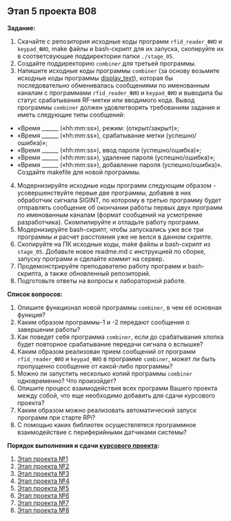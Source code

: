 ## Этап 5 проекта В08

__Задание:__  
1. Скачайте с репозитория исходные коды программ `rfid_reader_ФИО` и `keypad_ФИО`, make файлы и bash-скрипт для их запуска, скопируйте их в соответсвующие поддиректории папки `./stage_05`.
2. Создайте поддиректорию `combiner` для третьей программы.
3. Напишите исходные коды программы `combiner` (за основу возьмите исходные коды программы [display_text](../../code_example/display_text)), которая бы последовательно обменивалась сообщениями по именованным каналам с программами `rfid_reader_ФИО` и `keypad_ФИО` и выводила бы статус срабатывания RF-метки или вводимого кода. Вывод программы `combiner` должен удовлетворять требованиям задания и иметь следующие типы сообщений:
* «Время ______ («hh:mm:ss»), режим: (открыт/закрыт)»;
* «Время ______ («hh:mm:ss»), срабатывание метки (успешно/ошибка)»;
* «Время ______ («hh:mm:ss»), ввод пароля (успешно/ошибка)»;
* «Время ______ («hh:mm:ss»), удаление пароля (успешно/ошибка)»;
* «Время ______ («hh:mm:ss»), добавление пароля (успешно/ошибка)».
Создайте makefile для новой программы.
4. Модернизируйте исходные коды программ следующим образом - усовершенствуйте первые две программы, добавив в них обработчик сигнала SIGINT, по которому в третью программу будет отправлять сообщение об окончании работы первых двух программ по именованным каналам (формат сообщений на усмотрение разработчика). Скомпилируйте и отладьте работу программ.
5. Модернизируйте bash-скрипт, чтобы запускались уже все три программы и расчет расстояния уже не велся в данном скрипте.
6. Скопируйте на ПК исходные коды, make файлы и bash-скрипт из `stage_05`. Добавьте новое readme.md с инструкцией по сборке, запуску программ и сделайте коммит на сервер.
7. Продемонстрируйте преподавателю работу программ и bash-скрипта, а также обновленный репозиторий.
8. Подготовьте ответы на вопросы к лабораторной работе.

__Список вопросов:__
1. Опишите функционал новой программы `combiner`, в чем её основная функция?
2. Каким образом программы-1 и -2 передают сообщения о завершении работы?
3. Как поведет себя программа `combiner`, если до срабатывания хлопка будет повторное срабатывание передачи сигнала о вспышке?
4. Каким образом реализован прием сообщений от программ `rfid_reader_ФИО` и `keypad_ФИО` в программе `combiner`, может ли быть пропущенно сообщение от какой-либо программы?
5. Можно ли запустить несколько копий программы `combiner` одновременно? Что произойдет?
6. Опишите процесс взаимодействия всех программ Вашего проекта между собой, что еще необходимо добавить для сдачи курсового проекта?
7. Каким образом можно реализовать автоматический запуск программ при старте RPi?
8. С помощью каких библиотек осуществлятеся программное взаимодействие с периферийными датчиками системы?

__Порядок выполнения и сдачи [курсового проекта](var_08_task.md):__
1. [Этап проекта №1](var_08_stage_01.md)
2. [Этап проекта №2](var_08_stage_02.md)
3. [Этап проекта №3](var_08_stage_03.md)
4. [Этап проекта №4](var_08_stage_04.md)
5. [Этап проекта №5](var_08_stage_05.md)
6. [Этап проекта №6](var_08_stage_06.md)
7. [Этап проекта №7](var_08_stage_07.md)
8. [Этап проекта №8](var_08_stage_08.md)

